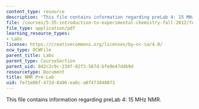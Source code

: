 ```yaml
---
content_type: resource
description: 'This file contains information regarding preLab 4: 15 MHz NMR.'
file: /courses/5-35-introduction-to-experimental-chemistry-fall-2012/fe71e06f472d8a96ea6ca8f473440873_MIT5_35F12_15MHzNMRPreLab4.pdf
file_type: application/pdf
learning_resource_types:
- Labs
license: https://creativecommons.org/licenses/by-nc-sa/4.0/
ocw_type: OCWFile
parent_title: Labs
parent_type: CourseSection
parent_uid: 842c2c9c-234f-82f3-567d-bfe9e47ddb9d
resourcetype: Document
title: NMR Pre-Lab
uid: fe71e06f-472d-8a96-ea6c-a8f473440873
---
```

This file contains information regarding preLab 4: 15 MHz NMR.